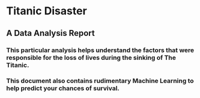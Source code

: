 # Titanic Disaster

## A Data Analysis Report

### This particular analysis helps understand the factors that were responsible for the loss of lives during the sinking of The Titanic. 
### This document also contains rudimentary Machine Learning to help predict your chances of survival. 
